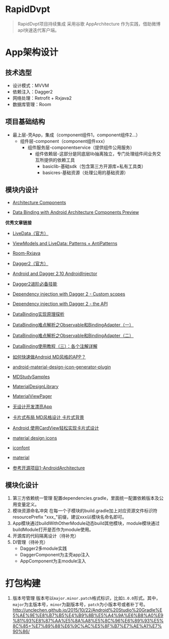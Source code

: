 # RapidDvpt
>RapidDvpt项目持续集成
>采用谷歌 AppArchitecture 作为实践，借助微博api快速迭代客户端。

# App架构设计

## 技术选型
* 设计模式：MVVM
* 依赖注入：Dagger2
* 网络处理：Retrofit + Rxjava2
* 数据库管理：Room

## 项目基础结构
* 最上层-壳App，集成（component组件1，component组件2...）
    * 组件层-component（component组件xxx）
        * 组件服务层-componentservice（提供组件公用服务）
            * 组件依赖层-这部分是同底层lib抽离独立，专门处理组件间业务交互所提供的依赖工具
                * basiclib-基础sdk（包含第三方开源库+私有工具类）
                * basicres-基础资源（处理公用的基础资源）

## 模块内设计
* [Architecture Components](https://developer.android.com/topic/libraries/architecture/guide.html)


* [Data Binding with Android Architecture Components Preview](http://bytes.schibsted.com/data-binding-android-architecture-components-preview/)


**优秀文章链接**
* [LiveData（官方）](https://developer.android.com/topic/libraries/architecture/livedata.html)
* [ViewModels and LiveData: Patterns + AntiPatterns](https://medium.com/google-developers/viewmodels-and-livedata-patterns-antipatterns-21efaef74a54)
* [Room-Rxjava](https://medium.com/google-developers/room-rxjava-acb0cd4f3757)

* [Dagger2（官方）](https://google.github.io/dagger/users-guide.html)
* [Android and Dagger 2.10 AndroidInjector](https://android.jlelse.eu/android-and-dagger-2-10-androidinjector-5e9c523679a3)
* [Dagger2进阶必备技能](http://talentprince.github.io/2017/09/30/Advanced-Dagger2-Skills/)
* [Dependency injection with Dagger 2 - Custom scopes](http://frogermcs.github.io/dependency-injection-with-dagger-2-custom-scopes/)
* [Dependency injection with Dagger 2 - the API](http://frogermcs.github.io/dependency-injection-with-dagger-2-the-api/)

* [DataBinding实现原理探析](http://www.jianshu.com/p/de4d50b88437)
* [DataBinding难点解析之Observable和BindingAdapter（一）](http://www.jianshu.com/p/7c8b484cda91)
* [DataBinding难点解析之Observable和BindingAdapter（二）](http://www.jianshu.com/p/686bfc58bbb0)
* [DataBinding使用教程（三）：各个注解详解](http://blog.csdn.net/qiang_xi/article/details/75379321)


* [如何快速做Android MD风格的APP？](https://zhuanlan.zhihu.com/p/20870983)
* [android-material-design-icon-generator-plugin](https://github.com/konifar/android-material-design-icon-generator-plugin)
* [MDStudySamples](https://github.com/Mike-bel/MDStudySamples)
* [MaterialDesignLibrary](https://github.com/navasmdc/MaterialDesignLibrary)
* [MaterialViewPager](https://github.com/florent37/MaterialViewPager)
* [无设计开发漂亮App](https://www.race604.com/develpor-beautiful-app-without-ps/)
* [卡片式布局 MD风格设计 卡片式背景](http://blog.csdn.net/ygilove/article/details/57077745)
* [Android 使用CardView轻松实现卡片式设计](http://yifeng.studio/2016/10/18/android-cardview/)

* [material design icons](https://www.materialpalette.com/icons)
* [iconfont](http://www.iconfont.cn/)
* [material](https://material.io/)





* [参考开源项目1-AndroidArchitecture](https://github.com/iammert/AndroidArchitecture)




## 模块化设计
1. 第三方依赖统一管理
配置dependencies.gradle，里面统一配置依赖版本及公用变量定义。
2. 模块资源命名冲突
在每一个子模块的build.gradle加上对应资源文件标识符resourcePrefix "xxx_"前缀，建议xxx以模块名命名即可。
3. App模块通过buildWithOtherModule动态build其他模块，module模块通过buildModule打开是否作为module使用。
4. 开源库的代码隔离设计（待补充）
5. DI管理（待补充）
    * Dagger2多module实践
    * DaggerComponent为主壳app注入
    * AppComponent为主module注入


# 打包构建
1. 版本号管理
版本号以```major.minor.patch```格式标识，比如```1.0.0```形式。其中，
```major```为主版本号，```minor```为副版本号，```patch```为小版本号或者补丁号。
http://unclechen.github.io/2015/10/22/Android%20Studio%20Gradle%E5%AE%9E%E8%B7%B5%E4%B9%8B%E5%A4%9A%E6%B8%A0%E9%81%93%E8%87%AA%E5%8A%A8%E5%8C%96%E6%89%93%E5%8C%85+%E7%89%88%E6%9C%AC%E5%8F%B7%E7%AE%A1%E7%90%86/

